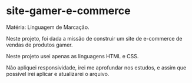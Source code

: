 # site-gamer-e-commerce

Matéria: Linguagem de Marcação.

Neste projeto, foi dada a missão de construir um site de e-commerce de vendas de produtos gamer.

Neste projeto usei apenas as linguagens HTML e CSS.

Não apliquei responsividade, irei me aprofundar nos estudos, e assim que possível irei aplicar e atualizarei o arquivo.
